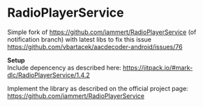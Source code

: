 # RadioPlayerService

Simple fork of https://github.com/iammert/RadioPlayerService (of notification branch) with latest libs to fix this issue https://github.com/vbartacek/aacdecoder-android/issues/76

**Setup**<br>
Include depencency as described here:
https://jitpack.io/#mark-dlc/RadioPlayerService/1.4.2

Implement the library as described on the official project page:
https://github.com/iammert/RadioPlayerService
